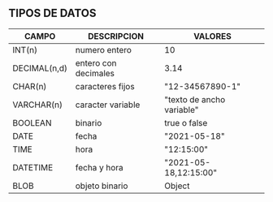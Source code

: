 ## TIPOS DE DATOS
| CAMPO	      |	DESCRIPCION 	       |	VALORES |
|-------------|----------------------|----------|
|INT(n)  	    |numero entero		     | 10 |
|DECIMAL(n,d)	|entero con decimales	 | 3.14 |
|CHAR(n)  	  |caracteres fijos	     | "12-34567890-1" |
|VARCHAR(n)	  |caracter variable	   | "texto de ancho variable" |
|BOOLEAN 	    |binario 		           | true o false |
|DATE    	    |fecha			           | "2021-05-18" |
|TIME     	  |hora			             | "12:15:00" |
|DATETIME	    |fecha y hora		       | "2021-05-18,12:15:00" |
|BLOB    	    |objeto binario		     | Object |
